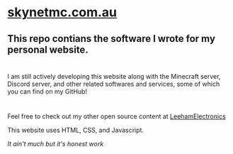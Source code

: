 # [skynetmc.com.au](https://www.skynetmc.com.au)

## This repo contians the software I wrote for my personal website.

#

I am still actively developing this website along with the Minecraft server, Discord server, and other related softwares and services, some of which you can find on my GitHub!

#

Feel free to check out my other open source content at [LeehamElectronics](https://github.com/LeehamElectronics)

This website uses HTML, CSS, and Javascript.

_It ain't much but it's honest work_
